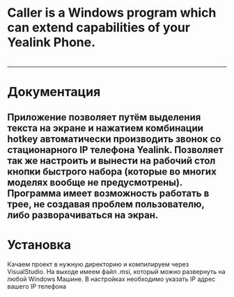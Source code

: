 # Caller is a Windows program which can extend capabilities of your Yealink Phone.
#
___
# Документация
Приложение позволяет путём выделения текста на экране и нажатием комбинации hotkey автоматически производить звонок со стационарного IP телефона Yealink. Позволяет так же настроить и вынести на рабочий стол кнопки быстрого набора (которые во многих моделях вообще не предусмотрены). Программа имеет возможность работать в трее, не создавая проблем пользователю, либо разворачиваться на экран. <br> 
---
# Установка
Качаем проект в нужную директорию и компилируем через VisualStudio. На выходе имеем файл .msi, который можно развернуть на любой Windows Машине.  В настройках необходимо указать IP адрес вашего IP телефона <br>

